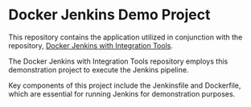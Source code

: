 # Docker Jenkins Demo Project

This repository contains the application utilized in conjunction with the repository, [Docker Jenkins with Integration Tools](https://github.com/weehongayden/docker-jenkins-with-integration-tools).

The Docker Jenkins with Integration Tools repository employs this demonstration project to execute the Jenkins pipeline.

Key components of this project include the Jenkinsfile and Dockerfile, which are essential for running Jenkins for demonstration purposes.